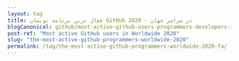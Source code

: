 ```yaml
---
layout: tag
title: فعال ترین برنامه نویسان GitHub در سراسر جهان - 2020
blogCanonical: github/most-active-github-users-programmers-developers-in-worldwide-fa/
post-ref: "Most active GitHub users in Worldwide 2020"
slug: "the-most-active-github-programmers-worldwide-2020"
permalink: /tag/the-most-active-github-programmers-worldwide-2020-fa/
---
```

